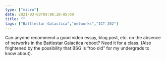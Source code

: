 ```yaml
---
type: ["micro"]
date: 2021-03-03T09:06:28-05:00
title: ""
tags: ["Battlestar Galactica","networks","ICT 202"]
---
```

Can anyone recommend a good video essay, blog post, etc. on the absence of networks in the Battlestar Galactica reboot? Need it for a class. (Also frightened by the possibility that BSG is “too old” for my undergrads to know about).
